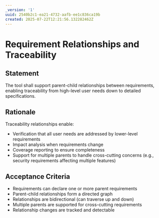 ```yaml
---
_version: '1'
uuid: 2540b2c1-ea21-4732-aafb-ee1c836ca19b
created: 2025-07-22T12:21:56.132282462Z
---
```

# Requirement Relationships and Traceability

## Statement

The tool shall support parent-child relationships between requirements, enabling traceability from high-level user needs down to detailed specifications.

## Rationale

Traceability relationships enable:
- Verification that all user needs are addressed by lower-level requirements
- Impact analysis when requirements change
- Coverage reporting to ensure completeness
- Support for multiple parents to handle cross-cutting concerns (e.g., security requirements affecting multiple features)

## Acceptance Criteria

- Requirements can declare one or more parent requirements
- Parent-child relationships form a directed graph
- Relationships are bidirectional (can traverse up and down)
- Multiple parents are supported for cross-cutting requirements
- Relationship changes are tracked and detectable